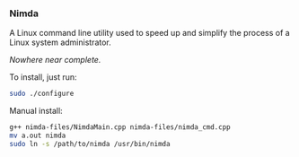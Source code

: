 ### Nimda
A Linux command line utility used to speed up and simplify the process of a Linux system administrator.

*Nowhere near complete.*

To install, just run: 
```bash
sudo ./configure 
```

Manual install:
```bash
g++ nimda-files/NimdaMain.cpp nimda-files/nimda_cmd.cpp
mv a.out nimda
sudo ln -s /path/to/nimda /usr/bin/nimda
```
